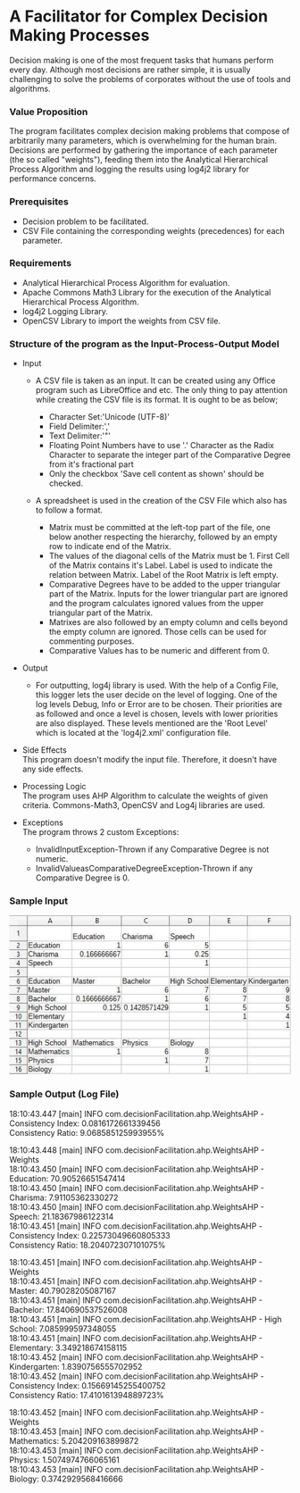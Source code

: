 # A Facilitator for Complex Decision Making Processes

Decision making is one of the most frequent tasks that humans perform every day. Although most decisions are rather simple, it is usually challenging to solve the problems of corporates without the use of tools and algorithms.

### Value Proposition
The program facilitates complex decision making problems that compose of arbitrarily  many parameters, which is overwhelming for the human brain.
Decisions are performed by gathering the importance of each parameter (the so called "weights"), feeding them into the Analytical Hierarchical Process Algorithm and logging the results using log4j2 library for performance concerns.

### Prerequisites
- Decision problem to be facilitated.
- CSV File containing the corresponding weights (precedences) for each parameter.

### Requirements
- Analytical Hierarchical  Process Algorithm for evaluation.
- Apache Commons Math3 Library for the execution of the Analytical Hierarchical  Process Algorithm.
- log4j2 Logging Library.
- OpenCSV Library to import the weights from CSV file.

### Structure of the program as the Input-Process-Output Model
+ Input
  + A CSV file is taken as an input. It can be created using any Office program such as LibreOffice and etc.
	The only thing to pay attention while creating the CSV file is its format. It is ought to be as below;  
	+ Character Set:'Unicode (UTF-8)'
	+ Field Delimiter:','
	+ Text Delimiter:'"'
	+ Floating Point Numbers have to use '.' Character as the Radix Character to separate the integer part of the Comparative  Degree from it's fractional part
	+ Only the checkbox 'Save cell content as shown' should be checked.
		
  + A spreadsheet is used in the creation of the CSV File which also has to follow a format. 
    + Matrix must be committed at the left-top part of the file, one below another respecting the hierarchy, followed by an empty row to indicate end of the Matrix.  
    + The values of the diagonal cells of the Matrix must be 1. First Cell of the Matrix contains it's Label. Label is used to indicate the relation between Matrix. Label of the Root Matrix is left empty.  
    + Comparative Degrees have to be added to the upper triangular part of the Matrix. Inputs for the lower triangular part are ignored and the program calculates ignored values from the upper triangular part of the Matrix.  
    + Matrixes are also followed by an empty column and cells beyond the empty column are ignored. Those cells can be used for commenting purposes.  
    + Comparative Values has to be numeric and different from 0.  

+ Output  
	+ For outputting, log4j library is used. With the help of a Config File, this logger lets the user decide on the level of logging.
		One of the log levels Debug, Info or Error are to be chosen. Their priorities are as followed and once a level is chosen, levels with lower priorities are also displayed.
		These levels mentioned are the 'Root Level' which is located at the 'log4j2.xml' configuration file.
  
+ Side Effects   
    This program doesn't modify the input file. Therefore, it doesn't have any side effects.
  
+ Processing Logic   
The program uses AHP Algorithm to calculate the weights of given criteria. Commons-Math3, OpenCSV and Log4j libraries are used.

+ Exceptions  
	The program throws 2 custom Exceptions:
	+ InvalidInputException-Thrown if any Comparative Degree is not numeric.
	+ InvalidValueasComparativeDegreeException-Thrown if any Comparative Degree is 0.
  
### Sample Input
<p align="center">
  <img src="screenshots/sampleInputFile.png" />
</p>

### Sample Output (Log File)
18:10:43.447 [main] INFO  com.decisionFacilitation.ahp.WeightsAHP -   
Consistency Index: 0.0816172661339456  
Consistency Ratio: 9.068585125993955%  
  
18:10:43.448 [main] INFO  com.decisionFacilitation.ahp.WeightsAHP - Weights  
18:10:43.450 [main] INFO  com.decisionFacilitation.ahp.WeightsAHP - Education: 70.90526651547414  
18:10:43.450 [main] INFO  com.decisionFacilitation.ahp.WeightsAHP - Charisma: 7.91105362330272  
18:10:43.450 [main] INFO  com.decisionFacilitation.ahp.WeightsAHP - Speech: 21.18367986122314  
18:10:43.451 [main] INFO  com.decisionFacilitation.ahp.WeightsAHP -  
Consistency Index: 0.22573049660805333  
Consistency Ratio: 18.204072307101075%  
  
18:10:43.451 [main] INFO  com.decisionFacilitation.ahp.WeightsAHP - Weights  
18:10:43.451 [main] INFO  com.decisionFacilitation.ahp.WeightsAHP - Master: 40.79028205087167  
18:10:43.451 [main] INFO  com.decisionFacilitation.ahp.WeightsAHP - Bachelor: 17.840690537526008  
18:10:43.451 [main] INFO  com.decisionFacilitation.ahp.WeightsAHP - High School: 7.085999597348055  
18:10:43.451 [main] INFO  com.decisionFacilitation.ahp.WeightsAHP - Elementary: 3.349218674158115  
18:10:43.452 [main] INFO  com.decisionFacilitation.ahp.WeightsAHP - Kindergarten: 1.8390756555702952  
18:10:43.452 [main] INFO  com.decisionFacilitation.ahp.WeightsAHP -  
Consistency Index: 0.15669145255400752  
Consistency Ratio: 17.410161394889723%  
  
18:10:43.452 [main] INFO  com.decisionFacilitation.ahp.WeightsAHP - Weights  
18:10:43.453 [main] INFO  com.decisionFacilitation.ahp.WeightsAHP - Mathematics: 5.204209163899872  
18:10:43.453 [main] INFO  com.decisionFacilitation.ahp.WeightsAHP - Physics: 1.5074974766065161  
18:10:43.453 [main] INFO  com.decisionFacilitation.ahp.WeightsAHP - Biology: 0.3742929568416666  
 	
